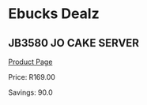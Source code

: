 
# Ebucks Dealz
## JB3580 JO CAKE SERVER
[Product Page](https://www.ebucks.com/web/shop/productSelected.do?prodId=1158489342&catId=714962196)

Price: R169.00

Savings: 90.0


	